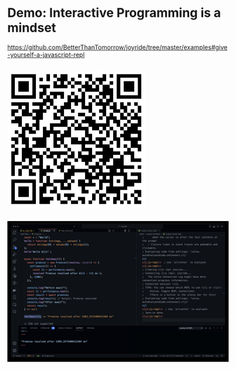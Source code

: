 <div class="slide">

# Demo: Interactive Programming is a mindset
https://github.com/BetterThanTomorrow/joyride/tree/master/examples#give-yourself-a-javascript-repl
<div class="gutters-10 row">

<div class="column">

![QR code: js-repl Joyride example](images/js-repl-qr.jpg)
</div>

<div class="column" style="flex: 3.5;">

![Screenshot js-repl Joyride example](images/js-repl-screenshot.jpg)
</div>

</div>

</div>
